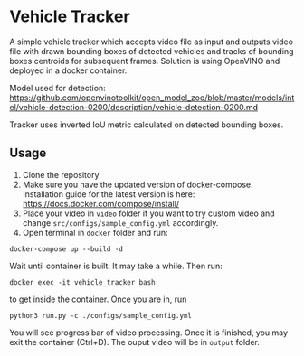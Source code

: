 # Vehicle Tracker
A simple vehicle tracker which accepts video file as input and outputs video file with drawn bounding boxes of detected vehicles and tracks of bounding boxes centroids for subsequent frames. Solution is using OpenVINO and deployed in a docker container.

Model used for detection: https://github.com/openvinotoolkit/open_model_zoo/blob/master/models/intel/vehicle-detection-0200/description/vehicle-detection-0200.md

Tracker uses inverted IoU metric calculated on detected bounding boxes.

## Usage
1. Clone the repository
2. Make sure you have the updated version of docker-compose.
Installation guide for the latest version is here: https://docs.docker.com/compose/install/
3. Place your video in `video` folder if you want to try custom video and change `src/configs/sample_config.yml` accordingly.
4. Open terminal in `docker` folder and run:

`docker-compose up --build -d`

Wait until container is built. It may take a while. Then run:

`docker exec -it vehicle_tracker bash`

to get inside the container. Once you are in, run

`python3 run.py -c ./configs/sample_config.yml`

You will see progress bar of video processing. Once it is finished, you may exit the container (Ctrl+D). The ouput video will be in `output` folder.

